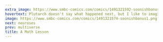 ```yaml
---
extra_image: https://www.smbc-comics.com/comics/1491321592-soonishbonus1after.png
hovertext: Plutarch doesn't say what happened next, but I like to imagine it involved Solon punching Thales in the neck.
image: https://www.smbc-comics.com/comics/1491321574-soonishbonus1.png
next: neuroses
prev: multiverse
title: A Math Lesson
---
```

